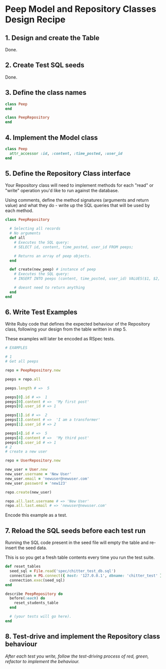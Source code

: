 # Peep Model and Repository Classes Design Recipe

## 1. Design and create the Table

Done.

## 2. Create Test SQL seeds

Done.

## 3. Define the class names

```ruby
class Peep
end

class PeepRepository
end
```

## 4. Implement the Model class

```ruby
class Peep
  attr_accessor :id, :content, :time_posted, :user_id
end
```

## 5. Define the Repository Class interface

Your Repository class will need to implement methods for each "read" or "write" operation you'd like to run against the database.

Using comments, define the method signatures (arguments and return value) and what they do - write up the SQL queries that will be used by each method.

```ruby
class PeepRepository

  # Selecting all records
  # No arguments
  def all
    # Executes the SQL query:
    # SELECT id, content, time_posted, user_id FROM peeps;

    # Returns an array of peep objects.
  end

  def create(new_peep) # instance of peep
    # Executes the SQL query:
    # INSERT INTO peeps (content, time_posted, user_id) VALUES($1, $2, $3);

    # doesnt need to return anything
  end
end
```

## 6. Write Test Examples

Write Ruby code that defines the expected behaviour of the Repository class, following your design from the table written in step 5.

These examples will later be encoded as RSpec tests.

```ruby
# EXAMPLES

# 1
# Get all peeps

repo = PeepRepository.new

peeps = repo.all

peeps.length # =>  5

peeps[0].id # =>  1
peeps[0].content # =>  'My first post'
peeps[0].user_id # => 1

peeps[1].id # =>  2
peeps[1].content # =>  'I am a transformer'
peeps[1].user_id # => 2

peeps[4].id # =>  5
peeps[4].content # =>  'My third post'
peeps[4].user_id # => 1
# 2
# create a new user

repo = UserRepository.new

new_user = User.new
new_user.username = 'New User'
new_user.email = 'newuser@newuser.com'
new_user.password = 'new123'

repo.create(new_user)

repo.all.last.username # => 'New User'
repo.all.last.email # => 'newuser@newuser.com'
```

Encode this example as a test.

## 7. Reload the SQL seeds before each test run

Running the SQL code present in the seed file will empty the table and re-insert the seed data.

This is so you get a fresh table contents every time you run the test suite.

```ruby
def reset_tables
  seed_sql = File.read('spec/chitter_test_db.sql')
  connection = PG.connect({ host: '127.0.0.1', dbname: 'chitter_test' })
  connection.exec(seed_sql)
end

describe PeepRepository do
  before(:each) do 
    reset_students_table
  end

  # (your tests will go here).
end
```

## 8. Test-drive and implement the Repository class behaviour

_After each test you write, follow the test-driving process of red, green, refactor to implement the behaviour._